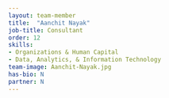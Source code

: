 ```yaml
---
layout: team-member
title:  "Aanchit Nayak"
job-title: Consultant
order: 12
skills:
- Organizations & Human Capital
- Data, Analytics, & Information Technology
team-image: Aanchit-Nayak.jpg
has-bio: N
partner: N
---
```

